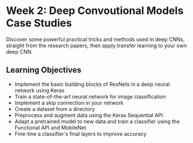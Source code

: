 # Week 2: Deep Convoutional Models Case Studies

Discover some powerful practical tricks and methods used in deep CNNs, straight from the research papers, then apply transfer learning to your own deep CNN.  

## Learning Objectives

- Implement the basic building blocks of ResNets in a deep neural network using Keras
- Train a state-of-the-art neural network for image classification
- Implement a skip connection in your network
- Create a dataset from a directory
- Preprocess and augment data using the Keras Sequential API
- Adapt a pretrained model to new data and train a classifier using the Functional API and MobileNet
- Fine-tine a classifier's final layers to improve accuracy
